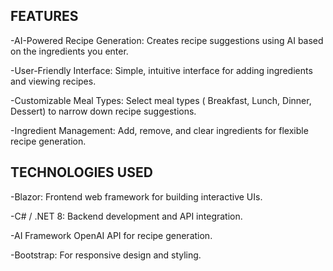 FEATURES
----------
-AI-Powered Recipe Generation: Creates recipe suggestions using AI based on the ingredients you enter.

-User-Friendly Interface: Simple, intuitive interface for adding ingredients and viewing recipes.

-Customizable Meal Types: Select meal types ( Breakfast, Lunch, Dinner, Dessert) to narrow down recipe suggestions.

-Ingredient Management: Add, remove, and clear ingredients for flexible recipe generation.


TECHNOLOGIES USED
--------------------
-Blazor: Frontend web framework for building interactive UIs.

-C# / .NET 8: Backend development and API integration.

-AI Framework OpenAI API for recipe generation.

-Bootstrap: For responsive design and styling.

